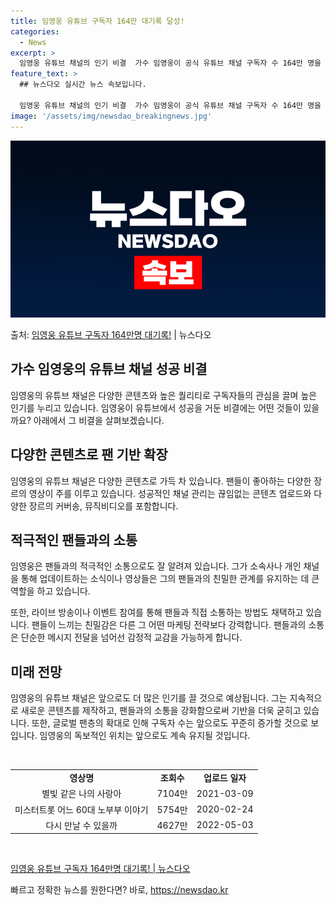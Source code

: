 ```yaml
---
title: 임영웅 유튜브 구독자 164만 대기록 달성!
categories:
  - News
excerpt: >
  임영웅 유튜브 채널의 인기 비결  가수 임영웅이 공식 유튜브 채널 구독자 수 164만 명을 돌파하며 그 인기…
feature_text: >
  ## 뉴스다오 실시간 뉴스 속보입니다.

  임영웅 유튜브 채널의 인기 비결  가수 임영웅이 공식 유튜브 채널 구독자 수 164만 명을 돌파하며 그 인기…
image: '/assets/img/newsdao_breakingnews.jpg'
---
```


![뉴스다오 속보](/assets/img/newsdao_breakingnews.jpg)

<p>출처: <a href="https://newsdao.kr/4460" rel="dofollow">임영웅 유튜브 구독자 164만명 대기록!</a> | 뉴스다오</p>

<h2>가수 임영웅의 유튜브 채널 성공 비결</h2>

임영웅의 유튜브 채널은 다양한 콘텐츠와 높은 퀄리티로 구독자들의 관심을 끌며 높은 인기를 누리고 있습니다. 임영웅이 유튜브에서 성공을 거둔 비결에는 어떤 것들이 있을까요? 아래에서 그 비결을 살펴보겠습니다.

<h2>다양한 콘텐츠로 팬 기반 확장</h2>
<p data-ke-size="size16">임영웅의 유튜브 채널은 다양한 콘텐츠로 가득 차 있습니다. 팬들이 좋아하는 다양한 장르의 영상이 주를 이루고 있습니다. 성공적인 채널 관리는 끊임없는 콘텐츠 업로드와 다양한 장르의 커버송, 뮤직비디오를 포함합니다.</p>

<h2>적극적인 팬들과의 소통</h2>
<p data-ke-size="size16">임영웅은 팬들과의 적극적인 소통으로도 잘 알려져 있습니다. 그가 소속사나 개인 채널을 통해 업데이트하는 소식이나 영상들은 그의 팬들과의 친밀한 관계를 유지하는 데 큰 역할을 하고 있습니다.</p>

<p data-ke-size="size16">또한, 라이브 방송이나 이벤트 참여를 통해 팬들과 직접 소통하는 방법도 채택하고 있습니다. 팬들이 느끼는 친밀감은 다른 그 어떤 마케팅 전략보다 강력합니다. 팬들과의 소통은 단순한 메시지 전달을 넘어선 감정적 교감을 가능하게 합니다.</p>

<h2>미래 전망</h2>
<p data-ke-size="size16">임영웅의 유튜브 채널은 앞으로도 더 많은 인기를 끌 것으로 예상됩니다. 그는 지속적으로 새로운 콘텐츠를 제작하고, 팬들과의 소통을 강화함으로써 기반을 더욱 굳히고 있습니다. 또한, 글로벌 팬층의 확대로 인해 구독자 수는 앞으로도 꾸준히 증가할 것으로 보입니다. 임영웅의 독보적인 위치는 앞으로도 계속 유지될 것입니다.</p>

<p data-ke-size="size16">&nbsp;</p>

<table>
  <tbody>
    <tr>
      <td style="text-align: center; height: 17px;"><b>영상명</b></td>
      <td style="text-align: center; height: 17px;"><b>조회수</b></td>
      <td style="text-align: center; height: 17px;"><b>업로드 일자</b></td>
    </tr>
    <tr>
      <td style="text-align: center; height: 17px;">별빛 같은 나의 사랑아</td>
      <td style="text-align: center; height: 17px;">7104만</td>
      <td style="text-align: center; height: 17px;">2021-03-09</td>
    </tr>
    <tr>
      <td style="text-align: center; height: 17px;">미스터트롯 어느 60대 노부부 이야기</td>
      <td style="text-align: center; height: 17px;">5754만</td>
      <td style="text-align: center; height: 17px;">2020-02-24</td>
    </tr>
    <tr>
      <td style="text-align: center; height: 17px;">다시 만날 수 있을까</td>
      <td style="text-align: center; height: 17px;">4627만</td>
      <td style="text-align: center; height: 17px;">2022-05-03</td>
    </tr>
  </tbody>
</table>

<p data-ke-size="size16">&nbsp;</p>

<p data-ke-size="size16"><a href="https://newsdao.kr/4460">임영웅 유튜브 구독자 164만명 대기록! | 뉴스다오</a></p> 

빠르고 정확한 뉴스를 원한다면? 바로, <a href="https://newsdao.kr" rel="dofollow">https://newsdao.kr</a>


    
